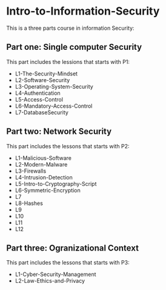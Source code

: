 # Intro-to-Information-Security

This is a three parts course in information Security:

## Part one: Single computer Security 
This part includes the lessions that starts with P1:
- L1-The-Security-Mindset
- L2-Software-Security
- L3-Operating-System-Security
- L4-Authentication
- L5-Access-Control
- L6-Mandatory-Access-Control
- L7-DatabaseSecurity

## Part two: Network Security
This part includes the lessons that starts with P2:
- L1-Malicious-Software
- L2-Modern-Malware
- L3-Firewalls
- L4-Intrusion-Detection
- L5-Intro-to-Cryptography-Script
- L6-Symmetric-Encryption
- L7
- L8-Hashes
- L9
- L10
- L11
- L12

## Part three: Ogranizational Context
This part includes the lessons that starts with P3:
- L1-Cyber-Security-Management
- L2-Law-Ethics-and-Privacy
